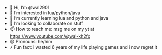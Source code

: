 - 👋 Hi, I’m @wal2901
- 👀 I’m interested in lua/python/java
- 🌱 I’m currently learning lua and python and java
- 💞️ I’m looking to collaborate on stuff
- 📫 How to reach me: msg me on my yt at https://www.youtube.com/@wal-kh2fx
- 😄 Pronouns: he/him
- ⚡ Fun fact: i wasted 6 years of my life playing games and i now regret it

<!---
wal2901/wal2901 is a ✨ special ✨ repository because its `README.md` (this file) appears on your GitHub profile.
You can click the Preview link to take a look at your changes.
--->
